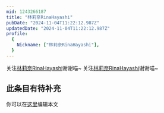 ```yaml
---
mid: 1243266187
title: "林莉奈RinaHayashi"
pubDate: "2024-11-04T11:22:12.987Z"
updatedDate: "2024-11-04T11:22:12.987Z"
profile:
  {
    Nickname: ["林莉奈RinaHayashi"],
  }
---
```


关注[林莉奈RinaHayashi](https://space.bilibili.com/1243266187)谢谢喵~ 关注[林莉奈RinaHayashi](https://space.bilibili.com/1243266187)谢谢喵~

## 此条目有待补充
你可以在[这里](https://github.com/Yuhanawa/VTuber.ICU/edit/master/src/content/v/林莉奈RinaHayashi/index.md)编辑本文
